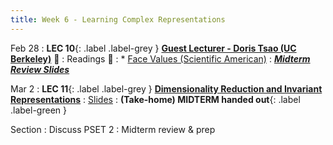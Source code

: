 ```yaml
---
title: Week 6 - Learning Complex Representations
---
```


Feb 28
: **LEC 10**{: .label .label-grey } **[Guest Lecturer - Doris Tsao (UC Berkeley)](https://harvard.hosted.panopto.com/Panopto/Pages/Viewer.aspx?id=b66b1086-f2a3-4f43-b807-ae2b01612419)** 🎥
: Readings 📖
: * [Face Values (Scientific American)](https://canvas.harvard.edu/files/14451539/download?download_frd=1)
: ***[Midterm Review Slides](https://canvas.harvard.edu/files/14468459/download?download_frd=1)***

Mar 2
:  **LEC 11**{: .label .label-grey } **[Dimensionality Reduction and Invariant Representations](#)**
    : [Slides](#)
:  **(Take-home) MIDTERM handed out**{: .label .label-green } 

Section
: Discuss PSET 2
: Midterm review & prep

